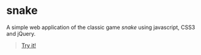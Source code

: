 # snake

A simple web application of the classic game *snake* using javascript, CSS3 and jQuery.   
> [Try it!](https://tchesa.github.io/snake/)
